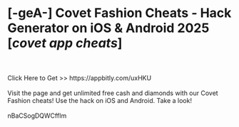 # [-geA-] Covet Fashion Cheats - Hack Generator on iOS & Android 2025 [*covet app cheats*]
<br>
<br>Click Here to Get >> https://appbitly.com/uxHKU

<br>
<br>Visit the page and get unlimited free cash and diamonds with our Covet Fashion cheats! Use the hack on iOS and Android. Take a look!
<br>
<br>nBaCSogDQWCffIm

